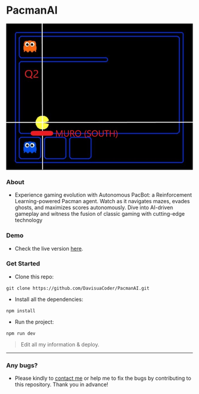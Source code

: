 # PacmanAI
<center><img src="Pacman.jpg" align="center"/></center>

### About
- Experience gaming evolution with Autonomous PacBot: a Reinforcement Learning-powered Pacman agent. Watch as it navigates mazes, evades ghosts, and maximizes scores autonomously. Dive into AI-driven gameplay and witness the fusion of classic gaming with cutting-edge technology

### Demo
- Check the live version [here](https://david-alvarez-perales.netlify.app/).

### Get Started

- Clone this repo:
```
git clone https://github.com/DavisuaCoder/PacmanAI.git
```

- Install all the dependencies:
```
npm install
```

- Run the project:
```
npm run dev
```

> Edit all my information & deploy.

---

### Any bugs?
- Please kindly to [contact me](https://github.com/DavisuaCoder) or help me to fix the bugs by contributing to this repository. Thank you in advance!
